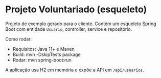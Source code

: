 # Projeto Voluntariado (esqueleto)

Projeto de exemplo gerado para o cliente. Contém um esqueleto Spring Boot com entidade `Usuario`, controller, service e repositório.

Como rodar:

- Requisitos: Java 11+ e Maven
- Build: mvn -DskipTests package
- Rodar: mvn spring-boot:run

A aplicação usa H2 em memória e expõe a API em `/api/usuarios`.
